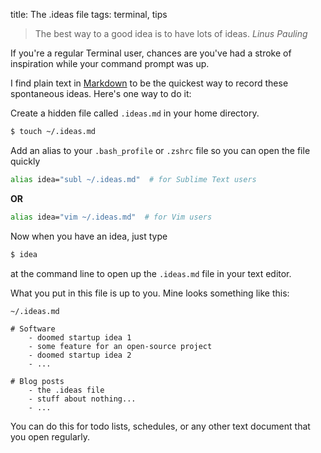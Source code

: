 title: The .ideas file
tags: terminal, tips

> The best way to a good idea is to have lots of ideas. <cite>Linus Pauling</cite>

If you're a regular Terminal user, chances are you've had a stroke of inspiration while your command prompt was up.

I find plain text in [Markdown](http://daringfireball.net/projects/markdown/) to be the quickest way to record these spontaneous ideas. Here's one way to do it:

Create a hidden file called `.ideas.md` in your home directory.

```bash
$ touch ~/.ideas.md
```

Add an alias to your `.bash_profile` or `.zshrc` file so you can open the file quickly

```bash
alias idea="subl ~/.ideas.md"  # for Sublime Text users
```

**OR**

```bash
alias idea="vim ~/.ideas.md"  # for Vim users
```



Now when you have an idea, just type

```bash
$ idea
```

at the command line to open up the `.ideas.md` file in your text editor.

What you put in this file is up to you. Mine looks something like this:

```
~/.ideas.md

# Software
    - doomed startup idea 1
    - some feature for an open-source project
    - doomed startup idea 2
    - ...

# Blog posts
    - the .ideas file
    - stuff about nothing...
    - ...
```

You can do this for todo lists, schedules, or any other text document that you open regularly.
